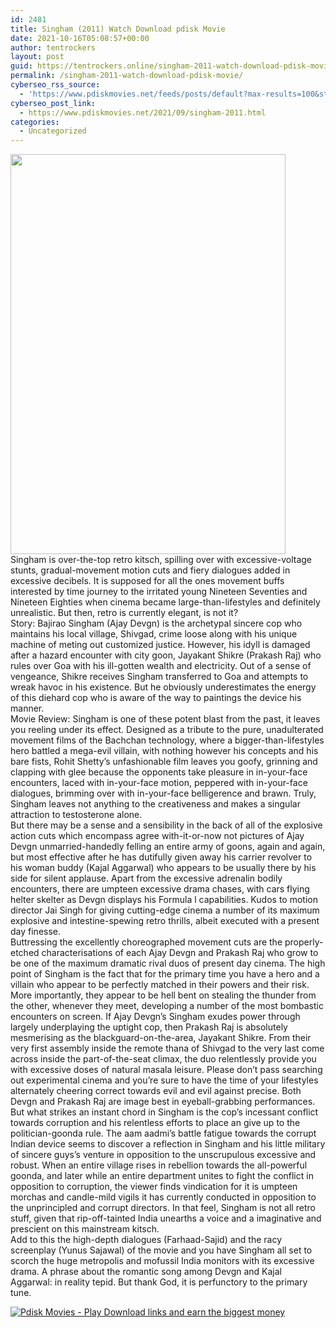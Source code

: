 ```yaml
---
id: 2481
title: Singham (2011) Watch Download pdisk Movie
date: 2021-10-16T05:08:57+00:00
author: tentrockers
layout: post
guid: https://tentrockers.online/singham-2011-watch-download-pdisk-movie/
permalink: /singham-2011-watch-download-pdisk-movie/
cyberseo_rss_source:
  - 'https://www.pdiskmovies.net/feeds/posts/default?max-results=100&start-index=301'
cyberseo_post_link:
  - https://www.pdiskmovies.net/2021/09/singham-2011.html
categories:
  - Uncategorized
---
```

<div class="separator">
  <a href="https://1.bp.blogspot.com/-KDQB9hB10uA/YUwjpfvoIqI/AAAAAAAAAUc/lQbtSzK5WCUvaUPqrVcuVPS1JsQqT7nygCLcBGAsYHQ/s1073/Singham%2B%25282011%2529%2BWatch%2BDownload%2Bpdisk%2BMovie.jpg"><img loading="lazy" border="0" data-original-height="1073" data-original-width="738" height="640" src="https://1.bp.blogspot.com/-KDQB9hB10uA/YUwjpfvoIqI/AAAAAAAAAUc/lQbtSzK5WCUvaUPqrVcuVPS1JsQqT7nygCLcBGAsYHQ/w440-h640/Singham%2B%25282011%2529%2BWatch%2BDownload%2Bpdisk%2BMovie.jpg" width="440" /></a>
</div>

<div>
  <div>
    <span>Singham is over-the-top retro kitsch, spilling over with excessive-voltage stunts, gradual-movement motion cuts and fiery dialogues added in excessive decibels. It is supposed for all the ones movement buffs interested by time journey to the irritated young Nineteen Seventies and Nineteen Eighties when cinema became large-than-lifestyles and definitely unrealistic. But then, retro is currently elegant, is not it?</span>
  </div>
  
  <div>
    <span>Story: Bajirao Singham (Ajay Devgn) is the archetypal sincere cop who maintains his local village, Shivgad, crime loose along with his unique machine of meting out customized justice. However, his idyll is damaged after a hazard encounter with city goon, Jayakant Shikre (Prakash Raj) who rules over Goa with his ill-gotten wealth and electricity. Out of a sense of vengeance, Shikre receives Singham transferred to Goa and attempts to wreak havoc in his existence. But he obviously underestimates the energy of this diehard cop who is aware of the way to paintings the device his manner.</span>
  </div>
  
  <div>
    <span>Movie Review: Singham is one of these potent blast from the past, it leaves you reeling under its effect. Designed as a tribute to the pure, unadulterated movement films of the Bachchan technology, where a bigger-than-lifestyles hero battled a mega-evil villain, with nothing however his concepts and his bare fists, Rohit Shetty&#8217;s unfashionable film leaves you goofy, grinning and clapping with glee because the opponents take pleasure in in-your-face encounters, laced with in-your-face motion, peppered with in-your-face dialogues, brimming over with in-your-face belligerence and brawn. Truly, Singham leaves not anything to the creativeness and makes a singular attraction to testosterone alone.</span>
  </div>
  
  <div>
    <span>But there may be a sense and a sensibility in the back of all of the explosive action cuts which encompass agree with-it-or-now not pictures of Ajay Devgn unmarried-handedly felling an entire army of goons, again and again, but most effective after he has dutifully given away his carrier revolver to his woman buddy (Kajal Aggarwal) who appears to be usually there by his side for silent applause. Apart from the excessive adrenalin bodily encounters, there are umpteen excessive drama chases, with cars flying helter skelter as Devgn displays his Formula l capabilities. Kudos to motion director Jai Singh for giving cutting-edge cinema a number of its maximum explosive and intestine-spewing retro thrills, albeit executed with a present day finesse.</span>
  </div>
  
  <div>
    <span>Buttressing the excellently choreographed movement cuts are the properly-etched characterisations of each Ajay Devgn and Prakash Raj who grow to be one of the maximum dramatic rival duos of present day cinema. The high point of Singham is the fact that for the primary time you have a hero and a villain who appear to be perfectly matched in their powers and their risk. More importantly, they appear to be hell bent on stealing the thunder from the other, whenever they meet, developing a number of the most bombastic encounters on screen. If Ajay Devgn&#8217;s Singham exudes power through largely underplaying the uptight cop, then Prakash Raj is absolutely mesmerising as the blackguard-on-the-area, Jayakant Shikre. From their very first assembly inside the remote thana of Shivgad to the very last come across inside the part-of-the-seat climax, the duo relentlessly provide you with excessive doses of natural masala leisure. Please don&#8217;t pass searching out experimental cinema and you&#8217;re sure to have the time of your lifestyles alternately cheering correct towards evil and evil against precise. Both Devgn and Prakash Raj are image best in eyeball-grabbing performances.</span>
  </div>
  
  <div>
    <span>But what strikes an instant chord in Singham is the cop&#8217;s incessant conflict towards corruption and his relentless efforts to place an give up to the politician-goonda rule. The aam aadmi&#8217;s battle fatigue towards the corrupt Indian device seems to discover a reflection in Singham and his little military of sincere guys&#8217;s venture in opposition to the unscrupulous excessive and robust. When an entire village rises in rebellion towards the all-powerful goonda, and later while an entire department unites to fight the conflict in opposition to corruption, the viewer finds vindication for it is umpteen morchas and candle-mild vigils it has currently conducted in opposition to the unprincipled and corrupt directors. In that feel, Singham is not all retro stuff, given that rip-off-tainted India unearths a voice and a imaginative and prescient on this mainstream kitsch.</span>
  </div>
  
  <div>
    <span>Add to this the high-depth dialogues (Farhaad-Sajid) and the racy screenplay (Yunus Sajawal) of the movie and you have Singham all set to scorch the huge metropolis and mofussil India monitors with its excessive drama. A phrase about the romantic song among Devgn and Kajal Aggarwal: in reality tepid. But thank God, it is perfunctory to the primary tune.</span>
  </div>
</div>

[![](https://1.bp.blogspot.com/-a93bp85aB6g/YUXjACCiX3I/AAAAAAAAbQE/GHmPI7h0af0tqn6tYzd0cdrDv9Hu9LUSACLcBGAsYHQ/s16000/Play_it_New-removebg-preview.png "Pdisk Movies - Play Download links and earn the biggest money")](https://pdisklink.com/1/bnYybDY1MDAyNWg5?dn=1)